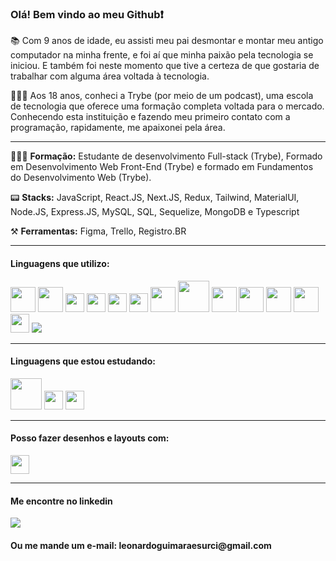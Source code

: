 ###  Olá! Bem vindo ao meu Github:heavy_exclamation_mark:


📚 Com 9 anos de idade, eu assisti meu pai desmontar e montar meu antigo computador na minha frente, e foi aí que minha paixão pela tecnologia se iniciou. E também foi neste momento que tive a certeza de que gostaria de trabalhar com alguma área voltada à tecnologia.

👩🏻‍🎓 Aos 18 anos, conheci a Trybe (por meio de um podcast), uma escola de tecnologia que oferece uma formação completa voltada para o mercado. Conhecendo esta instituição e fazendo meu primeiro contato com a programação, rapidamente, me apaixonei pela área.

<hr>

👩🏻‍🎓 <b>Formação:</b> Estudante de desenvolvimento Full-stack (Trybe), Formado em Desenvolvimento Web Front-End (Trybe) e formado em Fundamentos do Desenvolvimento Web (Trybe).

📟 <b>Stacks:</b> JavaScript, React.JS, Next.JS, Redux, Tailwind, MaterialUI, Node.JS, Express.JS, MySQL, SQL, Sequelize, MongoDB e Typescript

⚒️ <b>Ferramentas:</b> Figma, Trello, Registro.BR

<hr>
<h4> Linguagens que utilizo:</h4>

<div display="flex" >
<img src="https://cdn.jsdelivr.net/gh/devicons/devicon/icons/html5/html5-original-wordmark.svg" height="40px"/>
<img src="https://cdn.jsdelivr.net/gh/devicons/devicon/icons/css3/css3-original-wordmark.svg" height="40px"/>
<img src="https://cdn.jsdelivr.net/gh/devicons/devicon/icons/javascript/javascript-original.svg" height= "30px"/>
<img src="https://cdn.jsdelivr.net/gh/devicons/devicon/icons/typescript/typescript-original.svg" height= "30px"/>
<img src="https://cdn.jsdelivr.net/gh/devicons/devicon/icons/react/react-original-wordmark.svg" height= "30px"/>
<img src="https://cdn.jsdelivr.net/gh/devicons/devicon/icons/redux/redux-original.svg" height= "30px"/>
<img src="https://cdn.jsdelivr.net/gh/devicons/devicon/icons/tailwindcss/tailwindcss-plain.svg" height="40px"/>
<img src="https://cdn.jsdelivr.net/gh/devicons/devicon/icons/nodejs/nodejs-original-wordmark.svg" height= "50px"/>
<img src="https://cdn.jsdelivr.net/gh/devicons/devicon/icons/express/express-original.svg"  height= "40px"/>
<img src="https://cdn.jsdelivr.net/gh/devicons/devicon/icons/mysql/mysql-plain.svg" height= "40px"/>
<img src="https://cdn.jsdelivr.net/gh/devicons/devicon/icons/sequelize/sequelize-original.svg"  height= "40px"/>
<img src="https://cdn.jsdelivr.net/gh/devicons/devicon/icons/docker/docker-original.svg" height= "40px"/>
<img src="https://cdn.jsdelivr.net/gh/devicons/devicon/icons/bootstrap/bootstrap-original.svg" height= "30px"/>
<img src="https://upload.wikimedia.org/wikipedia/commons/thumb/8/8e/Nextjs-logo.svg/1280px-Nextjs-logo.svg.png" />
</div>
<hr>
<h4> Linguagens que estou estudando:</h4>
<div display="flex">
<img src="https://cdn.jsdelivr.net/gh/devicons/devicon/icons/mongodb/mongodb-original-wordmark.svg" height= "50px"/>
<img src="https://cdn.jsdelivr.net/gh/devicons/devicon/icons/jest/jest-plain.svg" height= "30px"/>
<img src="https://cdn.jsdelivr.net/gh/devicons/devicon/icons/python/python-original.svg" height= "30px"/>
</div>
<hr>

<h4> Posso fazer desenhos e layouts com:</h4>
<div display="flex">
<img src="https://cdn.jsdelivr.net/gh/devicons/devicon/icons/figma/figma-original.svg" height= "30px"/>
</div>
<hr>

<h4> Me encontre no linkedin</h4>
<div><a href="https://www.linkedin.com/in/leonardoozx" target="_blank"><img src="https://img.shields.io/badge/-LinkedIn-%230077B5?style=for-the-badge&logo=linkedin&logoColor=white" target="_blank" ></a>  </div>

<h4> Ou me mande um e-mail: leonardoguimaraesurci@gmail.com</h4>

 
